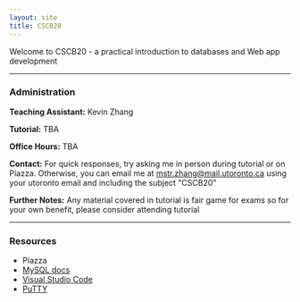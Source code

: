 ```yaml
---
layout: site
title: CSCB20
---
```


Welcome to CSCB20 - a practical introduction to databases and Web app development

---

### Administration

**Teaching Assistant:** Kevin Zhang

**Tutorial:** TBA

**Office Hours:** TBA

**Contact:** For quick responses, try asking me in person during tutorial or on Piazza. Otherwise,
you can email me at [mstr.zhang@mail.utoronto.ca](mailto:mstr.zhang@mail.utoronto.ca) using your
utoronto email and including the subject "CSCB20"

**Further Notes:** Any material covered in tutorial is fair game for exams so for your own benefit, please consider attending tutorial

---

### Resources

- Piazza
- [MySQL docs](https://dev.mysql.com/doc/)
- [Visual Studio Code](https://code.visualstudio.com/)
- [PuTTY](http://www.putty.org/)